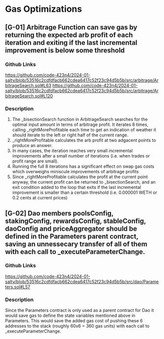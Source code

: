 # Gas Optimizations

## [G-01] Arbitrage Function can save gas by returning the expected arb profit of each iteration and exiting if the last incremental improvement is below some threshold 
### Github Links
https://github.com/code-423n4/2024-01-salty/blob/53516c2cdfdfacb662cdea6417c52f23c94d5b5b/src/arbitrage/ArbitrageSearch.sol#L63
https://github.com/code-423n4/2024-01-salty/blob/53516c2cdfdfacb662cdea6417c52f23c94d5b5b/src/arbitrage/ArbitrageSearch.sol#L120
### Description
1. The _bisectionSearch function in ArbitrageSearch searches for the optimal input amount in terms of arbitrage profit. It iterates 8 times, calling _rightMoreProfitable each time to get an indication of weather it should iterate to the left or right half of the current range.
2. _rightMoreProfitable calculates the arb profit at two adgacent points to produce an answer.
3. In many cases, the iteration reaches very small incremental improvements after a small number of iterations (i.e. when trades or profit range are small).
4. Running the full 8 iterations has a significant effect on swap gas costs which overweighs miniscule improvements of arbitrage profits
5. Since _rightMoreProfitable calculates the profit at the current point anyway, the current profit can be returned to _bisectionSearch, and an exit condition added to the loop that exits if the last incremental improvement is smaller than a certain threshold (i.e. 0.000001 WETH or 0.2 cents at current prices)


## [G-02] Dao members poolsConfig,  stakingConfig,  rewardsConfig,  stableConfig,  daoConfig and priceAggregator should be defined in the Parameters parent contract, saving an unnessecary transfer of all of them with each call to _executeParameterChange. 

### Github Links
https://github.com/code-423n4/2024-01-salty/blob/53516c2cdfdfacb662cdea6417c52f23c94d5b5b/src/dao/Parameters.sol#L57

### Description
Since the Parameters contract is only used as a parent contract for Dao it would save gas to define the state variables mentioned above in Parameters. This would save the added gas cost of pushing these 6 addresses to the stack (roughly 60x6 = 360 gas units) with each call to _executeParameterChange.







